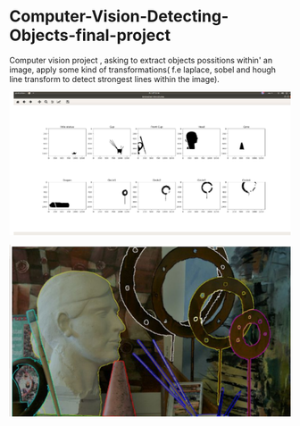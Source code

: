 # Computer-Vision-Detecting-Objects-final-project

Computer vision project , asking to extract objects possitions within' an image, apply some kind of transformations( f.e laplace, sobel and hough line transform to detect strongest lines within the image).

![alt text](https://github.com/NikosMouzakitis/Computer-Vision-Detecting-Objects-final-project/blob/master/cv1.png)

![alt text](https://github.com/NikosMouzakitis/Computer-Vision-Detecting-Objects-final-project/blob/master/cv2.png)

 
